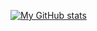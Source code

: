 [![My GitHub stats](https://github-readme-stats.vercel.app/api?username=AdrianMosnegutu&show_icons=true&theme=transparent)](https://github.com/anuraghazra/github-readme-stats.git)
